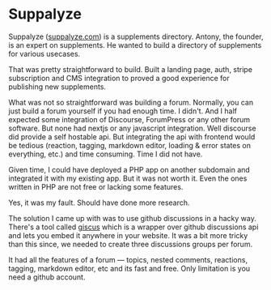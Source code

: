 # Suppalyze

Suppalyze ([suppalyze.com](https://www.suppalyze.com)) is a supplements directory. Antony, the founder, is an expert on supplements. He wanted to build a directory of supplements for various usecases.

That was pretty straightforward to build. Built a landing page, auth, stripe subscription and CMS integration to proved a good experience for publishing new supplements.

What was not so straightforward was building a forum. Normally, you can just build a forum yourself if you had enough time. I didn't. And I half expected some integration of Discourse, ForumPress or any other forum software. But none had nextjs or any javascript integration. Well discourse did provide a self hostable api. But integrating the api with frontend would be tedious (reaction, tagging, markdown editor, loading & error states on everything, etc.) and time consuming. Time I did not have.

Given time, I could have deployed a PHP app on another subdomain and integrated it with my existing app. But it was not worth it. Even the ones written in PHP are not free or lacking some features.

Yes, it was my fault. Should have done more research.

The solution I came up with was to use github discussions in a hacky way. There's a tool called [giscus](https://giscus-component.vercel.app/react) which is a wrapper over github discussions api and lets you embed it anywhere in your website. It was a bit more tricky than this since, we needed to create three discussions groups per forum.

It had all the features of a forum — topics, nested comments, reactions, tagging, markdown editor, etc and its fast and free. Only limitation is you need a github account.
